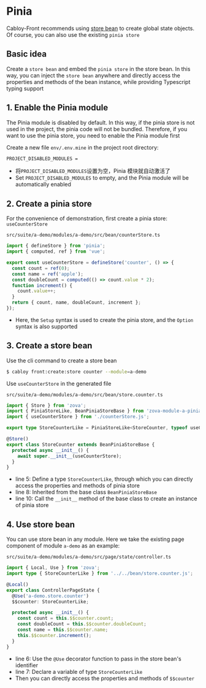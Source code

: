 # Pinia

Cabloy-Front recommends using [store bean](../essentials/ioc/store-bean.md) to create global state objects. Of course, you can also use the existing `pinia store`

## Basic idea

Create a `store bean` and embed the `pinia store` in the store bean. In this way, you can inject the `store bean` anywhere and directly access the properties and methods of the bean instance, while providing Typescript typing support

## 1. Enable the Pinia module

The Pinia module is disabled by default. In this way, if the pinia store is not used in the project, the pinia code will not be bundled. Therefore, if you want to use the pinia store, you need to enable the Pinia module first

Create a new file `env/.env.mine` in the project root directory:

```txt
PROJECT_DISABLED_MODULES =
```

- 将`PROJECT_DISABLED_MODULES`设置为空，Pinia 模块就自动激活了
- Set `PROJECT_DISABLED_MODULES` to empty, and the Pinia module will be automatically enabled

## 2. Create a pinia store

For the convenience of demonstration, first create a pinia store: `useCounterStore`

`src/suite/a-demo/modules/a-demo/src/bean/counterStore.ts`

```typescript
import { defineStore } from 'pinia';
import { computed, ref } from 'vue';

export const useCounterStore = defineStore('counter', () => {
  const count = ref(0);
  const name = ref('apple');
  const doubleCount = computed(() => count.value * 2);
  function increment() {
    count.value++;
  }
  return { count, name, doubleCount, increment };
});
```

- Here, the `Setup` syntax is used to create the pinia store, and the `Option` syntax is also supported

## 3. Create a store bean

Use the cli command to create a store bean

```bash
$ cabloy front:create:store counter --module=a-demo
```

Use `useCounterStore` in the generated file

`src/suite/a-demo/modules/a-demo/src/bean/store.counter.ts`

```typescript
import { Store } from 'zova';
import { PiniaStoreLike, BeanPiniaStoreBase } from 'zova-module-a-pinia';
import { useCounterStore } from './counterStore.js';

export type StoreCounterLike = PiniaStoreLike<StoreCounter, typeof useCounterStore>;

@Store()
export class StoreCounter extends BeanPiniaStoreBase {
  protected async __init__() {
    await super.__init__(useCounterStore);
  }
}
```

- line 5: Define a type `StoreCounterLike`, through which you can directly access the properties and methods of pinia store
- line 8: Inherited from the base class `BeanPiniaStoreBase`
- line 10: Call the `__init__` method of the base class to create an instance of pinia store

## 4. Use store bean

You can use store bean in any module. Here we take the existing page component of module `a-demo` as an example:

`src/suite/a-demo/modules/a-demo/src/page/state/controller.ts`

```typescript
import { Local, Use } from 'zova';
import type { StoreCounterLike } from '../../bean/store.counter.js';

@Local()
export class ControllerPageState {
  @Use('a-demo.store.counter')
  $$counter: StoreCounterLike;

  protected async __init__() {
    const count = this.$$counter.count;
    const doubleCount = this.$$counter.doubleCount;
    const name = this.$$counter.name;
    this.$$counter.increment();
  }
}
```

- line 6: Use the `@Use` decorator function to pass in the store bean's identifier
- line 7: Declare a variable of type `StoreCounterLike`
- Then you can directly access the properties and methods of `$$counter`
